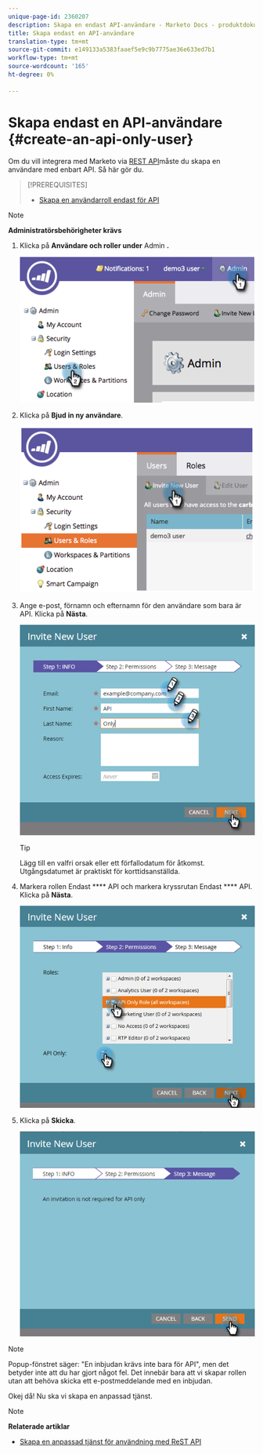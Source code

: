 ```yaml
---
unique-page-id: 2360207
description: Skapa en endast API-användare - Marketo Docs - produktdokumentation
title: Skapa endast en API-användare
translation-type: tm+mt
source-git-commit: e149133a5383faaef5e9c9b7775ae36e633ed7b1
workflow-type: tm+mt
source-wordcount: '165'
ht-degree: 0%

---
```



# Skapa endast en API-användare {#create-an-api-only-user}

Om du vill integrera med Marketo via [REST API](http://developers.marketo.com/documentation/rest/)måste du skapa en användare med enbart API. Så här gör du.

>[!PREREQUISITES]
>
>* [Skapa en användarroll endast för API](create-an-api-only-user-role.md)

>



>[!NOTE]
>
>**Administratörsbehörigheter krävs**

1. Klicka på **Användare och roller under** Admin **.**

   ![](assets/image2014-9-17-9-3a31-3a31.png)

1. Klicka på **Bjud in ny användare**.

   ![](assets/image2014-9-17-9-3a32-3a3.png)

1. Ange e-post, förnamn och efternamn för den användare som bara är API. Klicka på **Nästa**.

   ![](assets/image2016-5-24-10-3a53-3a7.png)

   >[!TIP]
   >
   >Lägg till en valfri orsak eller ett förfallodatum för åtkomst. Utgångsdatumet är praktiskt för korttidsanställda.

1. Markera rollen Endast **** API och markera kryssrutan Endast **** API. Klicka på **Nästa**.

   ![](assets/four.png)

1. Klicka på **Skicka**.

   ![](assets/image2016-5-24-11-3a8-3a20.png)

>[!NOTE]
>
>Popup-fönstret säger: &quot;En inbjudan krävs inte bara för API&quot;, men det betyder inte att du har gjort något fel. Det innebär bara att vi skapar rollen utan att behöva skicka ett e-postmeddelande med en inbjudan.

Okej då! Nu ska vi skapa en anpassad tjänst.

>[!NOTE]
>
>**Relaterade artiklar**
>
>* [Skapa en anpassad tjänst för användning med ReST API](../../../product-docs/administration/additional-integrations/create-a-custom-service-for-use-with-rest-api.md)

>



